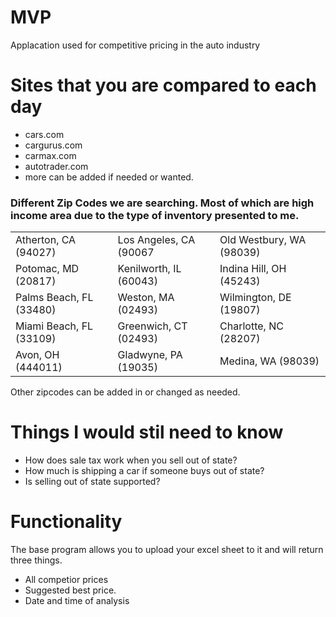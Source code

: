 # MVP
Applacation used for competitive pricing in the auto industry 

# Sites that you are compared to each day #
  - cars.com
  - cargurus.com
  - carmax.com
  - autotrader.com
  - more can be added if needed or wanted.
 
### Different Zip Codes we are searching. Most of which are high income area due to the type of inventory presented to me. ### 

|                         |                        |                          |
|-------------------------|------------------------|--------------------------|
| Atherton, CA (94027)    | Los Angeles, CA (90067 | Old Westbury, WA (98039) |
| Potomac, MD (20817)     | Kenilworth, IL (60043) | Indina Hill, OH (45243)  |
| Palms Beach, FL (33480) | Weston, MA (02493)     | Wilmington, DE (19807)   |
| Miami Beach, FL (33109) | Greenwich, CT (02493)  | Charlotte, NC (28207)    |
| Avon, OH (444011)       | Gladwyne, PA (19035)   | Medina, WA (98039)       |
  
Other zipcodes can be added in or changed as needed. 

# Things I would stil need to know # 
  - How does sale tax work when you sell out of state? 
  - How much is shipping a car if someone buys out of state?
  - Is selling out of state supported? 
  
 # Functionality # 
 
 The base program allows you to upload your excel sheet to it and will return three things.
  - All competior prices
  - Suggested best price.
  - Date and time of analysis
 


 
 
